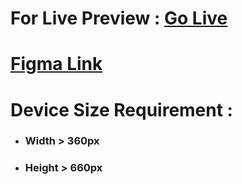 # For Live Preview : [Go Live](https://sheikhmuhammadantor.github.io/influencer-gear-responsive/)


# [Figma Link](https://www.figma.com/design/Hb31V8a9AdEXkjc0P4gRWm/Theme%3A-Fitness-Related-website?node-id=0-1&t=497wT8tcrhXU6Hiy-1)


# Device Size Requirement : 
- ### Width > 360px
- ### Height > 660px
